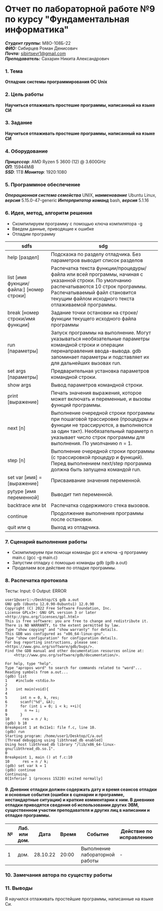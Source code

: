 # Отчет по лабораторной работе №9 по курсу "Фундаментальная информатика"
___Студент группы:___ М8О-108Б-22 \
___ФИО:___ Сибирцев Роман Денисович \
___Почта:___ sibirtsevr1@gmail.com \
___Преподаватель:___ Сахарин Никита Александрович 

### 1. Тема
 __Отладчик системы программирования ОС Unix__

### 2. Цель работы
__Научиться отлаживать простешие программы, написанный на языке СИ__

### 3. Задание
__Научиться отлаживать простешие программы, написанный на языке СИ__

### 4. Оборудование
___Прицессор___: AMD Ryzen 5 3600 (12) @ 3.600GHz \
___ОП___: 15944MiB \
___SSD___: 1TB
___Монитор___: 1920:1080

### 5. Программное обеспечение
___Операционная система семейства___ UNIX, ___наименование___ Ubuntu Linux, ___версия___ 5.15.0-47-generic
___Интерпритатор команд___ bash, ___версия___ 5.1.16

### 6. Идея, метод, алгоритм решения
- Скомпилируем программу с помощью ключа компилятора -g
- Введем данные, приводящие к ошибке
- Отладим программу 

|sdfs|sdg|
|----|---|
|help [раздел]|Подсказка по разделу отладчика. Без параметров выводит список разделов|
|list [имя фукнции/файла:] [номер строки]|Распечатка текста функции/процедуры/файла или всей программы, начиная с указанной строки. По умолчанию распечатываются 10 строк программы. Распечатываемый файл становится текущим файлом исходного текста отлаживаемой программы.|
|break [номер строки/имя функции]|Задание точки остановки на строке/функции текущего исходного файла программы|
|run [параметры]|Запуск программы на выполнение. Могут указываться необязательные параметры командной строки и операции перенаправления ввода-вывода. gdb запоминает параметры и подставляет их для дальнейших вызовах run.|
|set args [параметры]|Предварительная установка параметров командной строки.|
|show args|Вывод параметров командной строки.|
|print [выражение]|Печать значения выражения, которое может включать и переменные, и вызовы функций программы.|
|next [n]|Выполнение очередной строки программы при пошаговой трассировке (процедуры и функции не трассируются, а выполняются за один такт). Необязательный параметр n указывает число строк программы для выполнения. По умолчанию n = 1.|
|step [n]|Выполнение очередной строки программы (с трассировкой процедур и функций). Перед выполнением next/step программа должна быть запущена командой run.|
|set var [имя] = [выражение]|Присваивание значения переменной.|
|pytype [имя переменной]|Выводит тип переменной.|
|backtrace или bt|Распечатка содержимого стека вызовов.|
|continue|Продолжение выполнения программы после остановки.|
|quit или q|Выход из отладчика.|

### 7. Сценарий выполнения работы
- Скомпилируем при помощи команды gcc и ключа -g программу main.c (gcc -g main.c)
- Запустим отладку с помощью команды gdb (gdb a.out)
- Проделаем все действие по отладке программы.



### 8. Распечатка протокола
Тесты: 
Input: 0
Output: ERROR
```
user1@user1:~/Desktop/C$ gdb a.out 
GNU gdb (Ubuntu 12.0.90-0ubuntu1) 12.0.90
Copyright (C) 2022 Free Software Foundation, Inc.
License GPLv3+: GNU GPL version 3 or later <http://gnu.org/licenses/gpl.html>
This is free software: you are free to change and redistribute it.
There is NO WARRANTY, to the extent permitted by law.
Type "show copying" and "show warranty" for details.
This GDB was configured as "x86_64-linux-gnu".
Type "show configuration" for configuration details.
For bug reporting instructions, please see:
<https://www.gnu.org/software/gdb/bugs/>.
Find the GDB manual and other documentation resources online at:
    <http://www.gnu.org/software/gdb/documentation/>.

For help, type "help".
Type "apropos word" to search for commands related to "word"...
Reading symbols from a.out...
(gdb) list
1    #include <stdio.h>
2    
3    int main(void){
4    
5      int n = 0, k, res;
6      scanf("%d", &k);
7      for (int i = 0; i < k; ++i){
8        n += i;
9      }
10      res = n / k;
(gdb) b 10
Breakpoint 1 at 0x11e1: file f.c, line 10.
(gdb) run
Starting program: /home/user1/Desktop/C/a.out 
[Thread debugging using libthread_db enabled]
Using host libthread_db library "/lib/x86_64-linux-gnu/libthread_db.so.1".
0
Breakpoint 1, main () at f.c:10
10      res = n / k;
(gdb) set var k = 1
(gdb) continue
Continuing.
0[Inferior 1 (process 15228) exited normally]
```

#### 9. Дневник отладки должен содержать дату и время сеансов отладки и основные события (ошибки в сценарии и программе, нестандартные ситуации) и краткие комментарии к ним. В дневнике отладки приводятся сведения об использовании других ЭВМ, существенном участии преподавателя и других лиц в написании и отладке программы.

| № |  Лаб. или дом. | Дата | Время | Событие | Действие по исправлению | Примечание |
| ------ | ------ | ------ | ------ | ------ | ------ | ------ |
| 1 | дом. | 28.10.22 | 20:00 | Выполнение лабораторной работы | - | - |

### 10. Замечания автора по существу работы 

### 11. Выводы
Я научился отлаживать простейшие программы, написанные на языке Си.     
